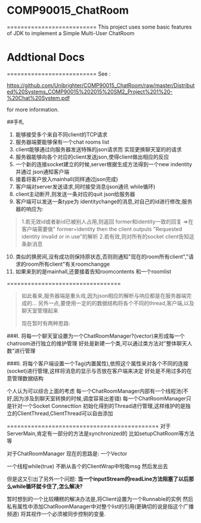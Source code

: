 # COMP90015_ChatRoom

==========================
This project uses some basic features of JDK to implement a Simple Multi-User ChatRoom

# Addtional Docs 

==========================
See :

https://github.com/Unibrighter/COMP90015_ChatRoom/raw/master/Distributed%20Systems_COMP90015%202015%20SM2_Project%201%20-%20Chat%20System.pdf

for more information.

##手札
1. 能够接受多个来自不同client的TCP请求
2. 服务器端要能够保有一个chat rooms list
3. client能够通过向服务器发送特殊的json请求而 实现更换聊天室的的请求
4. 服务器能够向各个对应的client发送json,使得client做出相应的反应
5. 一个新的连接socket建立的时候,server根据生成方法得到一个new indentity并通过 json通知客户端
6. 接着将客户放入mainhall(同样通过json完成)
7. 客户端对server发送请求,同时接受消息(json通讯  while循环)
8. client主动断开,则发送一条对应的quit json给服务器
9. 客户端可以发送一条type为 identitychange的消息,对自己的id进行修改;服务器的响应为:

>1.若无效id或者新id已被别人占用,则返回 former和identity一致的回复 =>在客户端需要做" former=identity then the client outputs "Requested identity invalid or in use"的解析
>2.若有效,则对所有的socket client告知这条新消息

10. 类似的换房间,没有成功则保持原状态,否则则通知"现在的room所有client","请求的room所有client"有关roomchangge
11. 如果来到的是mainhall,还要接着告知roomcontents 和一个roomlist

=================================
>如此看来,服务器端是重头戏,因为json相应的解析与响应都是在服务器端完成的...
>另外一点,要使用一定的的数据结构将各个不同的thread,客户端,以及聊天室管理起来
>
>现在暂时有两种思路:

###I.	将每一个聊天室设置为一个ChatRoomManager?(vector)来形成每一个chatroom进行独立的维护管理
好处是新建一个类,可以通过类方法对"整体聊天人数"进行管理

###II.	将每个客户端设置一个Tag(内置属性),依照这个属性来对各个不同的连接(socket)进行管理,这样将消息的显示与否放在客户端来决定
好处是不用过多的在意管理数据结构

个人认为可以综合上面的考虑
每一个ChatRoomManager内部有一个线程池(不好,因为涉及到聊天室转换的时候,调度容易出差错)
每一个ChatRoomManager只是针对一个Socket Connecttion 初始化得到的Thread进行管理,这样维护的是独立的ClientThread,ClientThread可以自由添加


============================================
对于ServerMain,肯定有一部分的方法是synchronized的
比如setupChatRoom等方法等



对于ChatRoomManager
现在的思路是:
一个Vector<ClientWrap>

一个线程while(true)
不断从各个的ClientWrap中吮吸msg
然后发出去

但是这又引出了另外一个问题:
**当一个inputStream的readLine方法阻塞了以后那么while循环就卡住了,怎么解决?**

暂时想到的一个比较糟糕的解决办法是,将Client设置为一个Runnable的实例
然后私有属性中添加ChatRoomManager中对整个list的引用(更确切的说是指这个广播频道)
将其视作一个必须被同步控制的变量.

